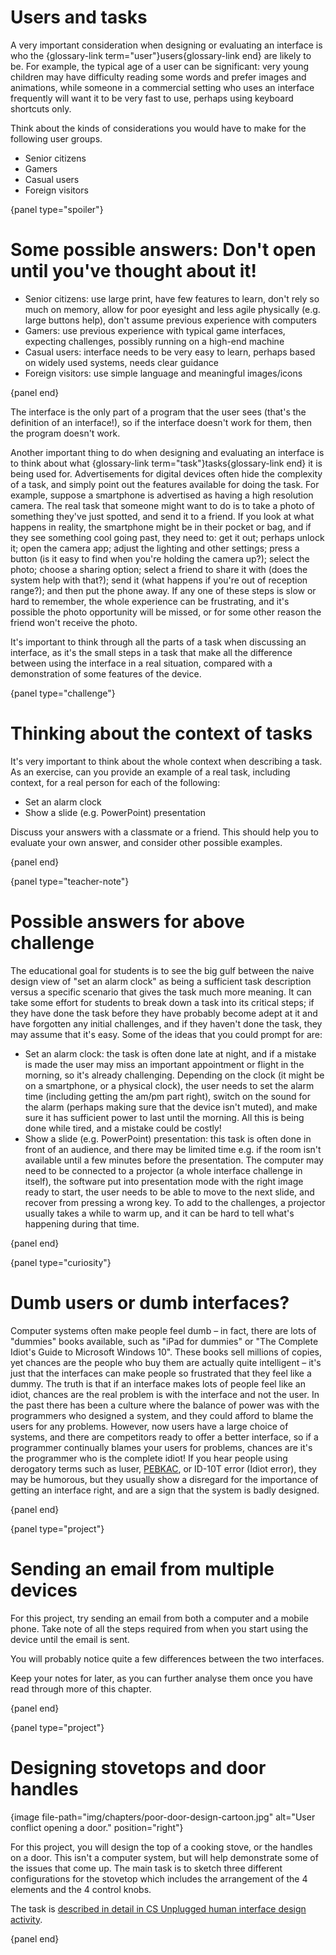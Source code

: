 # Users and tasks

A very important consideration when designing or evaluating an interface is who the {glossary-link term="user"}users{glossary-link end} are likely to be.
For example, the typical age of a user can be significant: very young children may have difficulty reading some words and prefer images and animations, while someone in a commercial setting who uses an interface frequently will want it to be very fast to use, perhaps using keyboard shortcuts only.

Think about the kinds of considerations you would have to make for the following user groups.

- Senior citizens
- Gamers
- Casual users
- Foreign visitors

{panel type="spoiler"}

# Some possible answers: Don't open until you've thought about it!

- Senior citizens: use large print, have few features to learn, don't rely so much on memory, allow for poor eyesight and less agile physically (e.g. large buttons help), don't assume previous experience with computers
- Gamers: use previous experience with typical game interfaces, expecting challenges, possibly running on a high-end machine
- Casual users: interface needs to be very easy to learn, perhaps based on widely used systems, needs clear guidance
- Foreign visitors: use simple language and meaningful images/icons

{panel end}

The interface is the only part of a program that the user sees (that's the definition of an interface!), so if the interface doesn't work for them, then the program doesn't work.

Another important thing to do when designing and evaluating an interface is to think about what {glossary-link term="task"}tasks{glossary-link end} it is being used for.
Advertisements for digital devices often hide the complexity of a task, and simply point out the features available for doing the task.
For example, suppose a smartphone is advertised as having a high resolution camera.
The real task that someone might want to do is to take a photo of something they've just spotted, and send it to a friend.
If you look at what happens in reality, the smartphone might be in their pocket or bag, and if they see something cool going past, they need to: get it out; perhaps unlock it; open the camera app; adjust the lighting and other settings; press a button (is it easy to find when you're holding the camera up?); select the photo; choose a sharing option; select a friend to share it with (does the system help with that?); send it (what happens if you're out of reception range?); and then put the phone away.
If any one of these steps is slow or hard to remember, the whole experience can be frustrating, and it's possible the photo opportunity will be missed, or for some other reason the friend won't receive the photo.

It's important to think through all the parts of a task when discussing an interface, as it's the small steps in a task that make all the difference between using the interface in a real situation, compared with a demonstration of some features of the device.

{panel type="challenge"}

# Thinking about the context of tasks

It's very important to think about the whole context when describing a task.
As an exercise, can you provide an example of a real task, including context, for a real person for each of the following:

- Set an alarm clock
- Show a slide (e.g. PowerPoint) presentation

Discuss your answers with a classmate or a friend.
This should help you to evaluate your own answer, and consider other possible examples.

{panel end}

{panel type="teacher-note"}

# Possible answers for above challenge

The educational goal for students is to see the big gulf between the naive design view of "set an alarm clock" as being a sufficient task description versus a specific scenario that gives the task much more meaning.
It can take some effort for students to break down a task into its critical steps; if they have done the task before they have probably become adept at it and have forgotten any initial challenges, and if they haven't done the task, they may assume that it's easy.
Some of the ideas that you could prompt for are:

- Set an alarm clock: the task is often done late at night, and if a mistake is made the user may miss an important appointment or flight in the morning, so it's already challenging.
  Depending on the clock (it might be on a smartphone, or a physical clock), the user needs to set the alarm time (including getting the am/pm part right), switch on the sound for the alarm (perhaps making sure that the device isn't muted), and make sure it has sufficient power to last until the morning.
  All this is being done while tired, and a mistake could be costly!
- Show a slide (e.g. PowerPoint) presentation: this task is often done in front of an audience, and there may be limited time e.g. if the room isn't available until a few minutes before the presentation.
  The computer may need to be connected to a projector (a whole interface challenge in itself), the software put into presentation mode with the right image ready to start, the user needs to be able to move to the next slide, and recover from pressing a wrong key.
  To add to the challenges, a projector usually takes a while to warm up, and it can be hard to tell what's happening during that time.

{panel end}

{panel type="curiosity"}

# Dumb users or dumb interfaces?

Computer systems often make people feel dumb &ndash; in fact, there are lots of "dummies" books available, such as "iPad for dummies" or "The Complete Idiot's Guide to Microsoft Windows 10".
These books sell millions of copies, yet chances are the people who buy them are actually quite intelligent &ndash; it's just that the interfaces can make people so frustrated that they feel like a dummy.
The truth is that if an interface makes lots of people feel like an idiot, chances are the real problem is with the interface and not the user.
In the past there has been a culture where the balance of power was with the programmers who designed a system, and they could afford to blame the users for any problems.
However, now users have a large choice of systems, and there are competitors ready to offer a better interface, so if a programmer continually blames your users for problems, chances are it's the programmer who is the complete idiot!
If you hear people using derogatory terms such as luser, [PEBKAC](http://ars.userfriendly.org/cartoons/?id=19980506), or ID-10T error (Idiot error),
they may be humorous, but they usually show a disregard for the importance of getting an interface right, and are a sign that the system is badly designed.

{panel end}

{panel type="project"}

# Sending an email from multiple devices

For this project, try sending an email from both a computer and a mobile phone.
Take note of all the steps required from when you start using the device until the email is sent.

You will probably notice quite a few differences between the two interfaces.

Keep your notes for later, as you can further analyse them once you have read through more of this chapter.

{panel end}

{panel type="project"}

# Designing stovetops and door handles

{image file-path="img/chapters/poor-door-design-cartoon.jpg" alt="User conflict opening a door." position="right"}

For this project, you will design the top of a cooking stove, or the handles on a door.
This isn't a computer system, but will help demonstrate some of the issues that come up.
The main task is to sketch three different configurations for the stovetop which includes the arrangement of the 4 elements and the 4 control knobs.

The task is [described in detail in CS Unplugged human interface design activity](http://csunplugged.org/human-interface-design).

{panel end}
